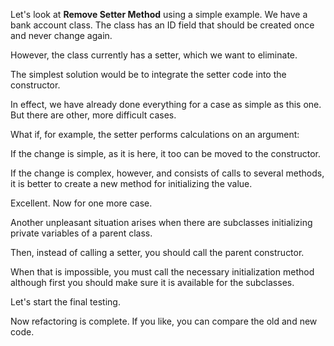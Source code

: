 Let's look at <b>Remove Setter Method</b> using a simple example. We have a bank account class. The class has an ID field that should be created once and never change again.

However, the class currently has a setter, which we want to eliminate.

The simplest solution would be to integrate the setter code into the constructor.

In effect, we have already done everything for a case as simple as this one. But there are other, more difficult cases.

What if, for example, the setter performs calculations on an argument:

If the change is simple, as it is here, it too can be moved to the constructor.

If the change is complex, however, and consists of calls to several methods, it is better to create a new method for initializing the value.

Excellent. Now for one more case.

Another unpleasant situation arises when there are subclasses initializing private variables of a parent class.

Then, instead of calling a setter, you should call the parent constructor.

When that is impossible, you must call the necessary initialization method although first you should make sure it is available for the subclasses.

Let's start the final testing.

Now refactoring is complete. If you like, you can compare the old and new code.